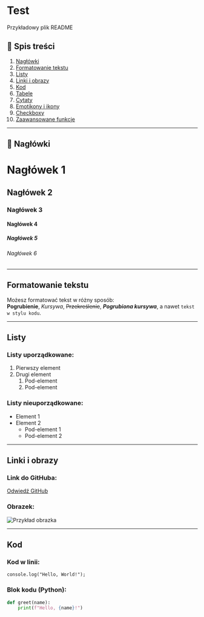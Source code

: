 # Test

Przykładowy plik README

## 📖 Spis treści
1. [Nagłówki](#nagłówki)
2. [Formatowanie tekstu](#formatowanie-tekstu)
3. [Listy](#listy)
4. [Linki i obrazy](#linki-i-obrazy)
5. [Kod](#kod)
6. [Tabele](#tabele)
7. [Cytaty](#cytaty)
8. [Emotikony i ikony](#emotikony-i-ikony)
9. [Checkboxy](#checkboxy)
10. [Zaawansowane funkcje](#zaawansowane-funkcje)
---

## 📝 Nagłówki

# Nagłówek 1
## Nagłówek 2
### Nagłówek 3
#### Nagłówek 4
##### Nagłówek 5
###### Nagłówek 6

---

## Formatowanie tekstu

Możesz formatować tekst w różny sposób:  
**Pogrubienie**, *Kursywa*, ~~Przekreślenie~~, **_Pogrubiona kursywa_**, a nawet `tekst w stylu kodu`.

---

## Listy

### Listy uporządkowane:
1. Pierwszy element
2. Drugi element
   1. Pod-element
   2. Pod-element

### Listy nieuporządkowane:
- Element 1
- Element 2
  - Pod-element 1
  - Pod-element 2

---

## Linki i obrazy

### Link do GitHuba:
[Odwiedź GitHub](https://github.com)

### Obrazek:
![Przykład obrazka](https://via.placeholder.com/150 "Przykładowy obrazek")

---

## Kod

### Kod w linii:
`console.log("Hello, World!");`

### Blok kodu (Python):
```python
def greet(name):
    print(f"Hello, {name}!")

